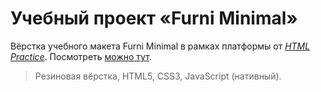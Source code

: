 # Учебный проект «Furni Minimal»

Вёрстка учебного макета Furni Minimal в рамках платформы от <i>[HTML Practice](https://htmlpractice.ru/)</i>.
Посмотреть [можно тут](https://andrey-nee.github.io/Furni-Minimal).
>Резиновая вёрстка, HTML5, CSS3, JavaScript (нативный).
